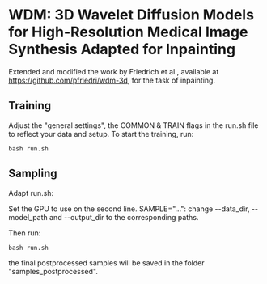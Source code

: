# WDM: 3D Wavelet Diffusion Models for High-Resolution Medical Image Synthesis Adapted for Inpainting

Extended and modified the work by Friedrich et al., available at https://github.com/pfriedri/wdm-3d, for the task of inpainting.

## Training

Adjust the "general settings", the COMMON & TRAIN flags in the run.sh file to reflect your data and setup.
To start the training, run:
```
bash run.sh
```

## Sampling

Adapt run.sh:

Set the GPU to use on the second line. SAMPLE="...": change --data_dir, --model_path and --output_dir to the corresponding paths.

Then run:

```
bash run.sh
```

the final postprocessed samples will be saved in the folder "samples_postprocessed".

